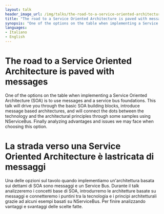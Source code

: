 ```yaml
---
layout: talk
header_image_url: /img/talks/the-road-to-a-service-oriented-architecture-is-paved-with-messages.jpg
title: "The road to a Service Oriented Architecture is paved with messages"
synopsis: "One of the options on the table when implementing a Service Oriented Architecture (SOA) is to use messages and a service bus foundations. This talk will drive you through the basic SOA building blocks, introduce message based architectures, and will connect the dots between the technology and the architectural principles through some samples using NServiceBus. Finally analyzing advantages and issues we may face when choosing this option."
languages:
- Italiano
- English
---
```


# The road to a Service Oriented Architecture is paved with messages

One of the options on the table when implementing a Service Oriented Architecture (SOA) is to use messages and a service bus foundations. This talk will drive you through the basic SOA building blocks, introduce message based architectures, and will connect the dots between the technology and the architectural principles through some samples using NServiceBus. Finally analyzing advantages and issues we may face when choosing this option.

# La strada verso una Service Oriented Architecture è lastricata di messaggi

Una delle opzioni sul tavolo quando implementiamo un'architettura basata sui dettami di SOA sono messaggi e un Service Bus. Durante il talk analizzeremo i concetti base di SOA, introdurremo le architetture basate su messaggi e connetteremo i puntini tra la tecnologia e i principi architetturali grazie ad alcuni esempi basati su NServiceBus. Per finire analizzando vantaggi e svantaggi delle scelte fatte.
